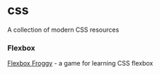 # css
A collection of modern CSS resources

### Flexbox

[Flexbox Froggy](http://flexboxfroggy.com/) - a game for learning CSS flexbox

